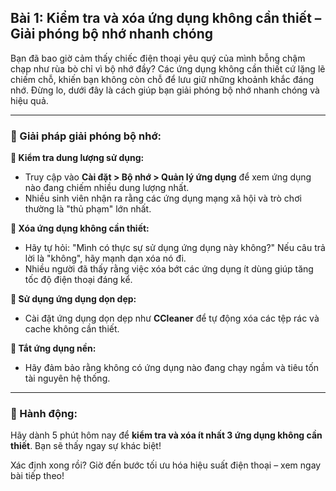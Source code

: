 ## Bài 1: Kiểm tra và xóa ứng dụng không cần thiết – Giải phóng bộ nhớ nhanh chóng

Bạn đã bao giờ cảm thấy chiếc điện thoại yêu quý của mình bỗng chậm chạp như rùa bò chỉ vì bộ nhớ đầy? Các ứng dụng không cần thiết cứ lặng lẽ chiếm chỗ, khiến bạn không còn chỗ để lưu giữ những khoảnh khắc đáng nhớ. Đừng lo, dưới đây là cách giúp bạn giải phóng bộ nhớ nhanh chóng và hiệu quả.

---

### 📌 Giải pháp giải phóng bộ nhớ:

**🔹 Kiểm tra dung lượng sử dụng:**
- Truy cập vào **Cài đặt > Bộ nhớ > Quản lý ứng dụng** để xem ứng dụng nào đang chiếm nhiều dung lượng nhất.
- Nhiều sinh viên nhận ra rằng các ứng dụng mạng xã hội và trò chơi thường là "thủ phạm" lớn nhất.

**🔹 Xóa ứng dụng không cần thiết:**
- Hãy tự hỏi: "Mình có thực sự sử dụng ứng dụng này không?" Nếu câu trả lời là "không", hãy mạnh dạn xóa nó đi.
- Nhiều người đã thấy rằng việc xóa bớt các ứng dụng ít dùng giúp tăng tốc độ điện thoại đáng kể.

**🔹 Sử dụng ứng dụng dọn dẹp:**
- Cài đặt ứng dụng dọn dẹp như **CCleaner** để tự động xóa các tệp rác và cache không cần thiết.

**🔹 Tắt ứng dụng nền:**
- Hãy đảm bảo rằng không có ứng dụng nào đang chạy ngầm và tiêu tốn tài nguyên hệ thống.

---

### 🚀 Hành động:

Hãy dành 5 phút hôm nay để **kiểm tra và xóa ít nhất 3 ứng dụng không cần thiết**. Bạn sẽ thấy ngay sự khác biệt!

Xác định xong rồi? Giờ đến bước tối ưu hóa hiệu suất điện thoại – xem ngay bài tiếp theo!